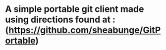 # A simple portable git client made using directions found at : (https://github.com/sheabunge/GitPortable)
